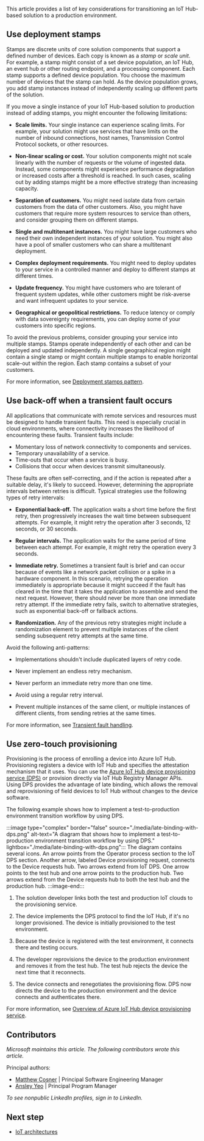This article provides a list of key considerations for transitioning an IoT Hub-based solution to a production environment.

## Use deployment stamps

Stamps are discrete units of core solution components that support a defined number of devices. Each copy is known as a *stamp* or *scale unit*. For example, a stamp might consist of a set device population, an IoT Hub, an event hub or other routing endpoint, and a processing component. Each stamp supports a defined device population. You choose the maximum number of devices that the stamp can hold. As the device population grows, you add stamp instances instead of independently scaling up different parts of the solution.

If you move a single instance of your IoT Hub-based solution to production instead of adding stamps, you might encounter the following limitations:

- **Scale limits.** Your single instance can experience scaling limits. For example, your solution might use services that have limits on the number of inbound connections, host names, Transmission Control Protocol sockets, or other resources.

- **Non-linear scaling or cost.** Your solution components might not scale linearly with the number of requests or the volume of ingested data. Instead, some components might experience performance degradation or increased costs after a threshold is reached. In such cases, scaling out by adding stamps might be a more effective strategy than increasing capacity.

- **Separation of customers.** You might need isolate data from certain customers from the data of other customers. Also, you might have customers that require more system resources to service than others, and consider grouping them on different stamps.

- **Single and multitenant instances.** You might have large customers who need their own independent instances of your solution. You might also have a pool of smaller customers who can share a multitenant deployment.

- **Complex deployment requirements.** You might need to deploy updates to your service in a controlled manner and deploy to different stamps at different times.

- **Update frequency.** You might have customers who are tolerant of frequent system updates, while other customers might be risk-averse and want infrequent updates to your service.

- **Geographical or geopolitical restrictions.** To reduce latency or comply with data sovereignty requirements, you can deploy some of your customers into specific regions.

To avoid the previous problems, consider grouping your service into multiple stamps. Stamps operate independently of each other and can be deployed and updated independently. A single geographical region might contain a single stamp or might contain multiple stamps to enable horizontal scale-out within the region. Each stamp contains a subset of your customers.

For more information, see [Deployment stamps pattern](/azure/architecture/patterns/deployment-stamp).

## Use back-off when a transient fault occurs

All applications that communicate with remote services and resources must be designed to handle transient faults. This need is especially crucial in cloud environments, where connectivity increases the likelihood of encountering these faults. Transient faults include:

- Momentary loss of network connectivity to components and services.
- Temporary unavailability of a service.
- Time-outs that occur when a service is busy.
- Collisions that occur when devices transmit simultaneously.

These faults are often self-correcting, and if the action is repeated after a suitable delay, it's likely to succeed. However, determining the appropriate intervals between retries is difficult. Typical strategies use the following types of retry intervals:

- **Exponential back-off.** The application waits a short time before the first retry, then progressively increases the wait time between subsequent attempts. For example, it might retry the operation after 3 seconds, 12 seconds, or 30 seconds.

- **Regular intervals.** The application waits for the same period of time between each attempt. For example, it might retry the operation every 3 seconds.

- **Immediate retry.** Sometimes a transient fault is brief and can occur because of events like a network packet collision or a spike in a hardware component. In this scenario, retrying the operation immediately is appropriate because it might succeed if the fault has cleared in the time that it takes the application to assemble and send the next request. However, there should never be more than one immediate retry attempt. If the immediate retry fails, switch to alternative strategies, such as exponential back-off or fallback actions.

- **Randomization.** Any of the previous retry strategies might include a randomization element to prevent multiple instances of the client sending subsequent retry attempts at the same time.

Avoid the following anti-patterns:

- Implementations shouldn't include duplicated layers of retry code.

- Never implement an endless retry mechanism.

- Never perform an immediate retry more than one time.

- Avoid using a regular retry interval.

- Prevent multiple instances of the same client, or multiple instances of different clients, from sending retries at the same times.

For more information, see [Transient fault handling](/azure/architecture/best-practices/transient-faults).

## Use zero-touch provisioning

Provisioning is the process of enrolling a device into Azure IoT Hub. Provisioning registers a device with IoT Hub and specifies the attestation mechanism that it uses. You can use the [Azure IoT Hub device provisioning service (DPS)](/azure/iot-dps/) or provision directly via IoT Hub Registry Manager APIs. Using DPS provides the advantage of late binding, which allows the removal and reprovisioning of field devices to IoT Hub without changes to the device software.

The following example shows how to implement a test-to-production environment transition workflow by using DPS.

:::image type="complex" border="false" source="./media/late-binding-with-dps.png" alt-text="A diagram that shows how to implement a test-to-production environment transition workflow by using DPS." lightbox="./media/late-binding-with-dps.png":::
   The diagram contains several icons. An arrow points from the Operator process section to the IoT DPS section. Another arrow, labeled Device provisioning request, connects to the Device requests hub. Two arrows extend from IoT DPS. One arrow points to the test hub and one arrow points to the production hub. Two arrows extend from the Device requests hub to both the test hub and the production hub.
:::image-end:::

1. The solution developer links both the test and production IoT clouds to the provisioning service.

1. The device implements the DPS protocol to find the IoT Hub, if it's no longer provisioned. The device is initially provisioned to the test environment.

1. Because the device is registered with the test environment, it connects there and testing occurs.

1. The developer reprovisions the device to the production environment and removes it from the test hub. The test hub rejects the device the next time that it reconnects.

1. The device connects and renegotiates the provisioning flow. DPS now directs the device to the production environment and the device connects and authenticates there.

For more information, see [Overview of Azure IoT Hub device provisioning service](/azure/iot-dps/about-iot-dps#provisioning-process).

## Contributors

*Microsoft maintains this article. The following contributors wrote this article.*

Principal authors:

- [Matthew Cosner](https://www.linkedin.com/in/matthew-cosner-447843225/) | Principal Software Engineering Manager
- [Ansley Yeo](https://www.linkedin.com/in/ansleyyeo/) | Principal Program Manager

*To see nonpublic LinkedIn profiles, sign in to LinkedIn.*

## Next step

- [IoT architectures](/azure/architecture/browse/?azure_categories=iot)
